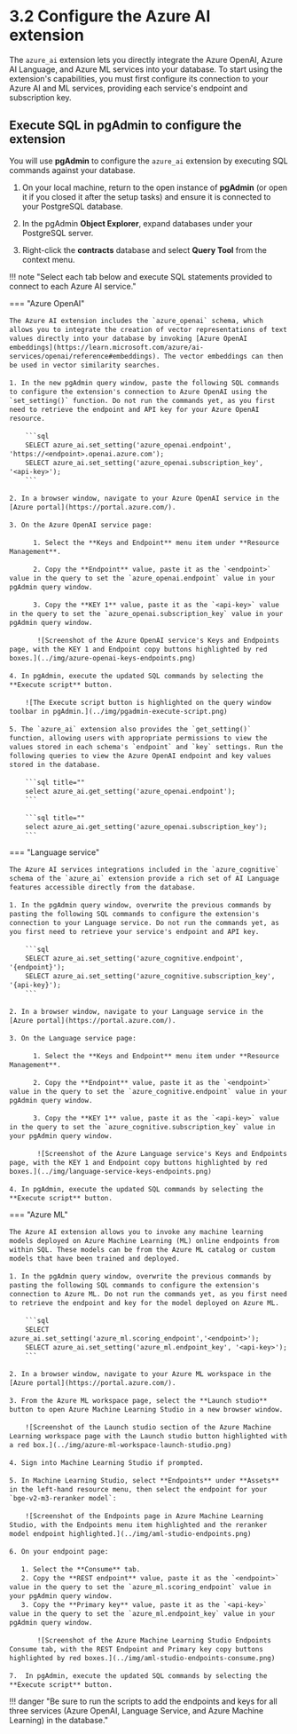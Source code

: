 # 3.2 Configure the Azure AI extension

The `azure_ai` extension lets you directly integrate the Azure OpenAI, Azure AI Language, and Azure ML services into your database. To start using the extension's capabilities, you must first configure its connection to your Azure AI and ML services, providing each service's endpoint and subscription key.

## Execute SQL in pgAdmin to configure the extension

You will use **pgAdmin** to configure the `azure_ai` extension by executing SQL commands against your database.

1. On your local machine, return to the open instance of **pgAdmin** (or open it if you closed it after the setup tasks) and ensure it is connected to your PostgreSQL database.

2. In the pgAdmin **Object Explorer**, expand databases under your PostgreSQL server.

3. Right-click the **contracts** database and select **Query Tool** from the context menu.

!!! note "Select each tab below and execute SQL statements provided to connect to each Azure AI service."

=== "Azure OpenAI"

    The Azure AI extension includes the `azure_openai` schema, which allows you to integrate the creation of vector representations of text values directly into your database by invoking [Azure OpenAI embeddings](https://learn.microsoft.com/azure/ai-services/openai/reference#embeddings). The vector embeddings can then be used in vector similarity searches.

    1. In the new pgAdmin query window, paste the following SQL commands to configure the extension's connection to Azure OpenAI using the `set_setting()` function. Do not run the commands yet, as you first need to retrieve the endpoint and API key for your Azure OpenAI resource.

        ```sql
        SELECT azure_ai.set_setting('azure_openai.endpoint', 'https://<endpoint>.openai.azure.com');
        SELECT azure_ai.set_setting('azure_openai.subscription_key', '<api-key>');
        ```

    2. In a browser window, navigate to your Azure OpenAI service in the [Azure portal](https://portal.azure.com/).

    3. On the Azure OpenAI service page:

          1. Select the **Keys and Endpoint** menu item under **Resource Management**.

          2. Copy the **Endpoint** value, paste it as the `<endpoint>` value in the query to set the `azure_openai.endpoint` value in your pgAdmin query window.

          3. Copy the **KEY 1** value, paste it as the `<api-key>` value in the query to set the `azure_openai.subscription_key` value in your pgAdmin query window.

           ![Screenshot of the Azure OpenAI service's Keys and Endpoints page, with the KEY 1 and Endpoint copy buttons highlighted by red boxes.](../img/azure-openai-keys-endpoints.png)

    4. In pgAdmin, execute the updated SQL commands by selecting the **Execute script** button.

        ![The Execute script button is highlighted on the query window toolbar in pgAdmin.](../img/pgadmin-execute-script.png)

    5. The `azure_ai` extension also provides the `get_setting()` function, allowing users with appropriate permissions to view the values stored in each schema's `endpoint` and `key` settings. Run the following queries to view the Azure OpenAI endpoint and key values stored in the database.

        ```sql title=""
        select azure_ai.get_setting('azure_openai.endpoint');
        ```
    
        ```sql title=""
        select azure_ai.get_setting('azure_openai.subscription_key');
        ```

=== "Language service"

    The Azure AI services integrations included in the `azure_cognitive` schema of the `azure_ai` extension provide a rich set of AI Language features accessible directly from the database.
    
    1. In the pgAdmin query window, overwrite the previous commands by pasting the following SQL commands to configure the extension's connection to your Language service. Do not run the commands yet, as you first need to retrieve your service's endpoint and API key.

        ```sql
        SELECT azure_ai.set_setting('azure_cognitive.endpoint', '{endpoint}');
        SELECT azure_ai.set_setting('azure_cognitive.subscription_key', '{api-key}');
        ```

    2. In a browser window, navigate to your Language service in the [Azure portal](https://portal.azure.com/).

    3. On the Language service page:

          1. Select the **Keys and Endpoint** menu item under **Resource Management**.

          2. Copy the **Endpoint** value, paste it as the `<endpoint>` value in the query to set the `azure_cognitive.endpoint` value in your pgAdmin query window.

          3. Copy the **KEY 1** value, paste it as the `<api-key>` value in the query to set the `azure_cognitive.subscription_key` value in your pgAdmin query window.
       
           ![Screenshot of the Azure Language service's Keys and Endpoints page, with the KEY 1 and Endpoint copy buttons highlighted by red boxes.](../img/language-service-keys-endpoints.png)
        
    4. In pgAdmin, execute the updated SQL commands by selecting the **Execute script** button.        

=== "Azure ML"

    The Azure AI extension allows you to invoke any machine learning models deployed on Azure Machine Learning (ML) online endpoints from within SQL. These models can be from the Azure ML catalog or custom models that have been trained and deployed.

    1. In the pgAdmin query window, overwrite the previous commands by pasting the following SQL commands to configure the extension's connection to Azure ML. Do not run the commands yet, as you first need to retrieve the endpoint and key for the model deployed on Azure ML.

        ```sql
        SELECT azure_ai.set_setting('azure_ml.scoring_endpoint','<endpoint>');
        SELECT azure_ai.set_setting('azure_ml.endpoint_key', '<api-key>');
        ```

    2. In a browser window, navigate to your Azure ML workspace in the [Azure portal](https://portal.azure.com/).

    3. From the Azure ML workspace page, select the **Launch studio** button to open Azure Machine Learning Studio in a new browser window.

        ![Screenshot of the Launch studio section of the Azure Machine Learning workspace page with the Launch studio button highlighted with a red box.](../img/azure-ml-workspace-launch-studio.png)

    4. Sign into Machine Learning Studio if prompted.

    5. In Machine Learning Studio, select **Endpoints** under **Assets** in the left-hand resource menu, then select the endpoint for your `bge-v2-m3-reranker model`:

        ![Screenshot of the Endpoints page in Azure Machine Learning Studio, with the Endpoints menu item highlighted and the reranker model endpoint highlighted.](../img/aml-studio-endpoints.png)

    6. On your endpoint page:

       1. Select the **Consume** tab.
       2. Copy the **REST endpoint** value, paste it as the `<endpoint>` value in the query to set the `azure_ml.scoring_endpoint` value in your pgAdmin query window.
       3. Copy the **Primary key** value, paste it as the `<api-key>` value in the query to set the `azure_ml.endpoint_key` value in your pgAdmin query window.
       
           ![Screenshot of the Azure Machine Learning Studio Endpoints Consume tab, with the REST Endpoint and Primary key copy buttons highlighted by red boxes.](../img/aml-studio-endpoints-consume.png)
        
    7.  In pgAdmin, execute the updated SQL commands by selecting the **Execute script** button.

!!! danger "Be sure to run the scripts to add the endpoints and keys for all three services (Azure OpenAI, Language Service, and Azure Machine Learning) in the database."
